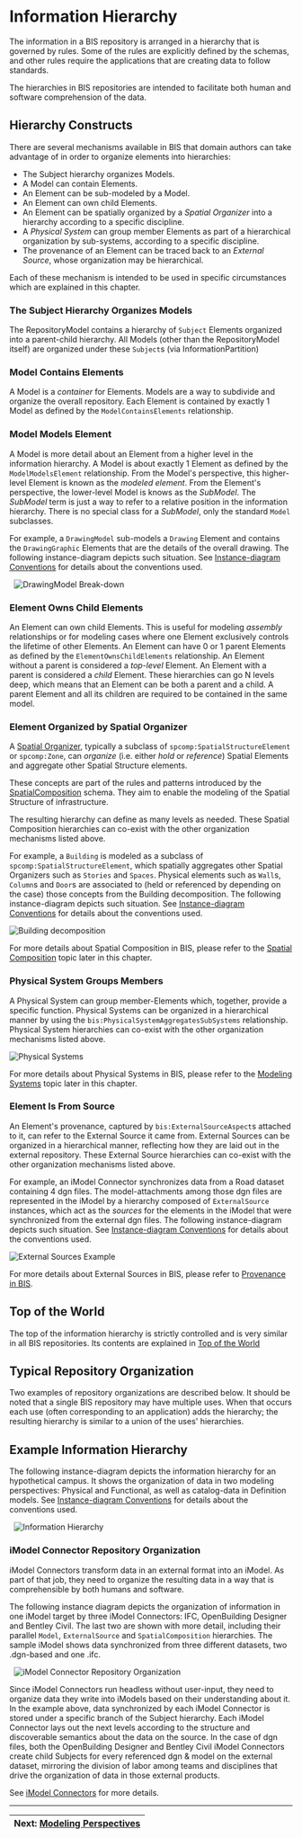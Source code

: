 # Information Hierarchy

<!-- TODO: Some of the information in this chapter will likely be moved to [Model Fundamentals](./model-fundamentals.md). It will be natural to have links from this chapter to that one. -->

The information in a BIS repository is arranged in a hierarchy that is governed by rules. Some of the rules are explicitly defined by the schemas, and other rules require the applications that are creating data to follow standards.

The hierarchies in BIS repositories are intended to facilitate both human and software comprehension of the data.

## Hierarchy Constructs

There are several mechanisms available in BIS that domain authors can take advantage of in order to organize elements into hierarchies:

* The Subject hierarchy organizes Models.
* A Model can contain Elements.
* An Element can be sub-modeled by a Model.
* An Element can own child Elements.
* An Element can be spatially organized by a *Spatial Organizer* into a hierarchy according to a specific discipline.
* A *Physical System* can group member Elements as part of a hierarchical organization by sub-systems, according to a specific discipline.
* The provenance of an Element can be traced back to an *External Source*, whose organization may be hierarchical.

Each of these mechanism is intended to be used in specific circumstances which are explained in this chapter.

### The Subject Hierarchy Organizes Models

The RepositoryModel contains a hierarchy of `Subject` Elements organized into a parent-child hierarchy. All Models (other than the RepositoryModel itself) are organized under these `Subject`s (via InformationPartition)

### Model Contains Elements

A Model is a *container* for Elements. Models are a way to subdivide and organize the overall repository. Each Element is contained by exactly 1 Model as defined by the `ModelContainsElements` relationship.

### Model Models Element

A Model is more detail about an Element from a higher level in the information hierarchy. A Model is about exactly 1 Element as defined by the `ModelModelsElement` relationship. From the Model's perspective, this higher-level Element is known as the *modeled element*. From the Element's perspective, the lower-level Model is knows as the *SubModel*. The *SubModel* term is just a way to refer to a relative position in the information hierarchy. There is no special class for a *SubModel*, only the standard `Model` subclasses.

For example, a `DrawingModel` sub-models a `Drawing` Element and contains the `DrawingGraphic` Elements that are the details of the overall drawing. The following instance-diagram depicts such situation. See [Instance-diagram Conventions](../references/instance-diagram-conventions.md) for details about the conventions used.

&nbsp;
![DrawingModel Break-down](../media/drawing-breakdown.png)
&nbsp;

### Element Owns Child Elements

An Element can own child Elements. This is useful for modeling *assembly* relationships or for modeling cases where one Element exclusively controls the lifetime of other Elements. An Element can have 0 or 1 parent Elements as defined by the `ElementOwnsChildElements` relationship. An Element without a parent is considered a *top-level* Element. An Element with a parent is considered a *child* Element. These hierarchies can go N levels deep, which means that an Element can be both a parent and a child. A parent Element and all its children are required to be contained in the same model.

### Element Organized by Spatial Organizer

A [Spatial Organizer](../../domains/SpatialComposition.ecschema.md#ispatialorganizer), typically a subclass of `spcomp:SpatialStructureElement` or `spcomp:Zone`, can *organize* (i.e. either *hold* or *reference*) Spatial Elements and aggregate other Spatial Structure elements.

These concepts are part of the rules and patterns introduced by the [SpatialComposition](../../domains/spatialcomposition.ecschema/) schema. They aim to enable the modeling of the Spatial Structure of infrastructure.

The resulting hierarchy can define as many levels as needed. These Spatial Composition hierarchies can co-exist with the other organization mechanisms listed above.

For example, a `Building` is modeled as a subclass of `spcomp:SpatialStructureElement`, which spatially aggregates other Spatial Organizers such as `Stories` and `Spaces`. Physical elements such as `Wall`s, `Column`s and `Door`s are associated to (held or referenced by depending on the case) those concepts from the Building decomposition. The following instance-diagram depicts such situation. See [Instance-diagram Conventions](../references/instance-diagram-conventions.md) for details about the conventions used.

![Building decomposition](../media/building-decomposition.png)

For more details about Spatial Composition in BIS, please refer to the [Spatial Composition](./spatial-composition.md) topic later in this chapter.

### Physical System Groups Members

A Physical System can group member-Elements which, together, provide a specific function. Physical Systems can be organized in a hierarchical manner by using the `bis:PhysicalSystemAggregatesSubSystems` relationship. Physical System hierarchies can co-exist with the other organization mechanisms listed above.

![Physical Systems](../media/physical-systems.png)

For more details about Physical Systems in BIS, please refer to the [Modeling Systems](./modeling-systems.md) topic later in this chapter.

### Element Is From Source

An Element's provenance, captured by `bis:ExternalSourceAspect`s attached to it, can refer to the External Source it came from. External Sources can be organized in a hierarchical manner, reflecting how they are laid out in the external repository. These External Source hierarchies can co-exist with the other organization mechanisms listed above.

For example, an iModel Connector synchronizes data from a Road dataset containing 4 dgn files. The model-attachments among those dgn files are represented in the iModel by a hierarchy composed of `ExternalSource` instances, which act as the *sources* for the elements in the iModel that were synchronized from the external dgn files. The following instance-diagram depicts such situation. See [Instance-diagram Conventions](../references/instance-diagram-conventions.md) for details about the conventions used.

![External Sources Example](../media/external-sources.png)

For more details about External Sources in BIS, please refer to [Provenance in BIS](../../domains/Provenance-in-BIS.md).

## Top of the World

The top of the information hierarchy is strictly controlled and is very similar in all BIS repositories. Its contents are explained in [Top of the World](./top-of-the-world.md)

## Typical Repository Organization

Two examples of repository organizations are described below. It should be noted that a single BIS repository may have multiple uses. When that occurs each use (often corresponding to an application) adds the hierarchy; the resulting hierarchy is similar to a union of the uses' hierarchies.

## Example Information Hierarchy

The following instance-diagram depicts the information hierarchy for an hypothetical campus. It shows the organization of data in two modeling perspectives: Physical and Functional, as well as catalog-data in Definition models. See [Instance-diagram Conventions](../references/instance-diagram-conventions.md) for details about the conventions used.

&nbsp;
![Information Hierarchy](../media/information-hierarchy.webp)
&nbsp;

### iModel Connector Repository Organization

iModel Connectors transform data in an external format into an iModel. As part of that job, they need to organize the resulting data in a way that is comprehensible by both humans and software.

The following instance diagram depicts the organization of information in one iModel target by three iModel Connectors: IFC, OpenBuilding Designer and Bentley Civil. The last two are shown with more detail, including their parallel `Model`, `ExternalSource` and `SpatialComposition` hierarchies. The sample iModel shows data synchronized from three different datasets, two .dgn-based and one .ifc.

&nbsp;
![iModel Connector Repository Organization](../media/imodel-connector-repository-organization.webp)
&nbsp;

Since iModel Connectors run headless without user-input, they need to organize data they write into iModels based on their understanding about it. In the example above, data synchronized by each iModel Connector is stored under a specific branch of the Subject hierarchy. Each iModel Connector lays out the next levels according to the structure and discoverable semantics about the data on the source. In the case of dgn files, both the OpenBuilding Designer and Bentley Civil iModel Connectors create child Subjects for every referenced dgn & model on the external dataset, mirroring the division of labor among teams and disciplines that drive the organization of data in those external products.

See [iModel Connectors](../../../learning/imodel-connectors.md) for more details.

<!-- TODO:
### Editing Application Repository Organization
-->

---
| Next: [Modeling Perspectives](./modeling-perspectives.md)
|:---
